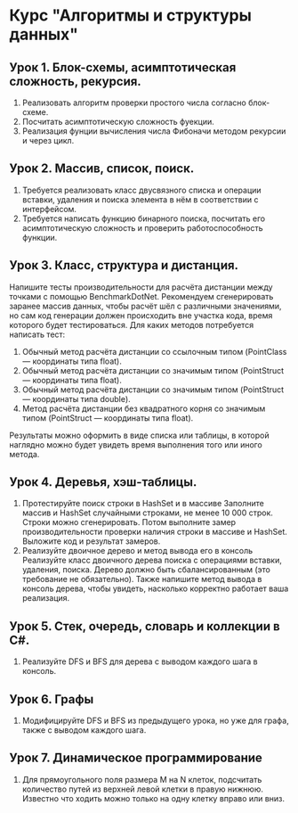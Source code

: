 # Курс "Алгоритмы и структуры данных"
## Урок 1. Блок-схемы, асимптотическая сложность, рекурсия.
1. Реализовать алгоритм проверки простого числа согласно блок-схеме.
2. Посчитать асимптотическую сложность фуекции.
3. Реализация фунции вычисления числа Фибоначи методом рекурсии и через цикл.

## Урок 2. Массив, список, поиск.
1. Требуется реализовать класс двусвязного списка и операции вставки, удаления и поиска элемента в
нём в соответствии с интерфейсом.
2. Требуется написать функцию бинарного поиска, посчитать его асимптотическую сложность и
проверить работоспособность функции.

## Урок 3. Класс, структура и дистанция.
Напишите тесты производительности для расчёта дистанции между точками с помощью
BenchmarkDotNet. Рекомендуем сгенерировать заранее массив данных, чтобы расчёт шёл с
различными значениями, но сам код генерации должен происходить вне участка кода, время которого
будет тестироваться.
Для каких методов потребуется написать тест:

1. Обычный метод расчёта дистанции со ссылочным типом (PointClass — координаты типа float).
2. Обычный метод расчёта дистанции со значимым типом (PointStruct — координаты типа float).
3. Обычный метод расчёта дистанции со значимым типом (PointStruct — координаты типа double).
4. Метод расчёта дистанции без квадратного корня со значимым типом (PointStruct — координаты типа float).

Результаты можно оформить в виде списка или таблицы, в которой наглядно можно будет увидеть
время выполнения того или иного метода.

## Урок 4. Деревья, хэш-таблицы.
1. Протестируйте поиск строки в HashSet и в массиве
Заполните массив и HashSet случайными строками, не менее 10 000 строк. Строки можно
сгенерировать. Потом выполните замер производительности проверки наличия строки в массиве и
HashSet. Выложите код и результат замеров.
2. Реализуйте двоичное дерево и метод вывода его в консоль
Реализуйте класс двоичного дерева поиска с операциями вставки, удаления, поиска. Дерево должно
быть сбалансированным (это требование не обязательно). Также напишите метод вывода в консоль
дерева, чтобы увидеть, насколько корректно работает ваша реализация.

##  Урок 5. Стек, очередь, словарь и коллекции в C#.
1. Реализуйте DFS и BFS для дерева с выводом каждого шага в консоль.

## Урок 6. Графы
1. Модифицируйте DFS и BFS из предыдущего урока, но уже для графа, также с выводом каждого шага.

## Урок 7. Динамическое программирование
1. Для прямоугольного поля размера M на N клеток, подсчитать количество путей из верхней левой
клетки в правую нижнюю. Известно что ходить можно только на одну клетку вправо или вниз.

